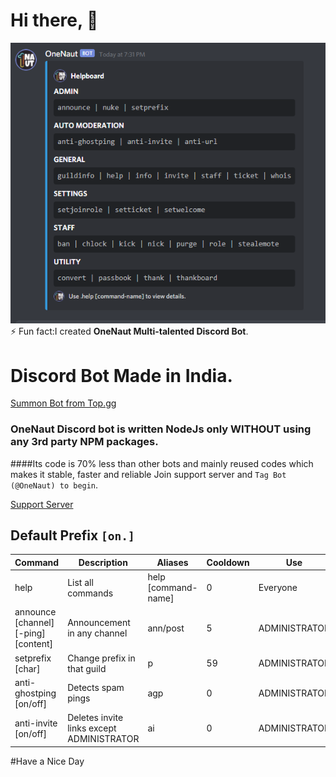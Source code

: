 # Hi there, 👋

<!--


Here are some ideas to get you started:

- 🔭 I’m currently working on ...
- 🌱 I’m currently learning ...
- 👯 I’m looking to collaborate on ...
- 🤔 I’m looking for help with ...
- 💬 Ask me about ...
- 📫 How to reach me: ...
- 😄 Pronouns: ...
-  ...
-->

![Bot](https://raw.githubusercontent.com/onenaut/OneNaut/main/1.png)
⚡ Fun fact:I created **OneNaut Multi-talented Discord Bot**.

# Discord Bot Made in India.
[Summon Bot from Top.gg](https://top.gg/bot/783594136741609533)

### OneNaut Discord bot is written NodeJs only **WITHOUT** using any 3rd party NPM packages.
####Its code is 70% less than other bots and mainly reused codes which makes it stable, faster and reliable
Join support server and `Tag Bot (@OneNaut) to begin`.

[Support Server](https://discord.gg/FDA7afBd6w) 

 ## Default Prefix `[on.]`
| Command | Description | Aliases | Cooldown | Use |
| --- | --- | --- | --- | --- | 
| help | List all commands | help [command-name] | 0 | Everyone |
| announce [channel] [-ping] [content] | Announcement in any channel | ann/post  | 5 | ADMINISTRATOR |
| setprefix [char] | Change prefix in that guild  | p | 59 | ADMINISTRATOR |
| anti-ghostping [on/off] | Detects spam pings | agp | 0 | ADMINISTRATOR |
| anti-invite [on/off] | Deletes invite links except ADMINISTRATOR  | ai | 0 | ADMINISTRATOR |
#Have a Nice Day
